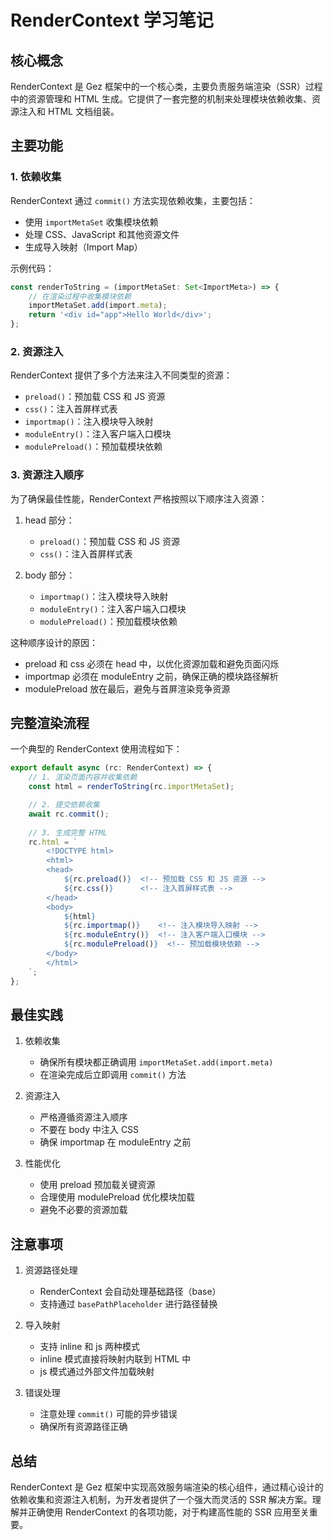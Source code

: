 # RenderContext 学习笔记

## 核心概念

RenderContext 是 Gez 框架中的一个核心类，主要负责服务端渲染（SSR）过程中的资源管理和 HTML 生成。它提供了一套完整的机制来处理模块依赖收集、资源注入和 HTML 文档组装。

## 主要功能

### 1. 依赖收集

RenderContext 通过 `commit()` 方法实现依赖收集，主要包括：

- 使用 `importMetaSet` 收集模块依赖
- 处理 CSS、JavaScript 和其他资源文件
- 生成导入映射（Import Map）

示例代码：
```ts
const renderToString = (importMetaSet: Set<ImportMeta>) => {
    // 在渲染过程中收集模块依赖
    importMetaSet.add(import.meta);
    return '<div id="app">Hello World</div>';
};
```

### 2. 资源注入

RenderContext 提供了多个方法来注入不同类型的资源：

- `preload()`：预加载 CSS 和 JS 资源
- `css()`：注入首屏样式表
- `importmap()`：注入模块导入映射
- `moduleEntry()`：注入客户端入口模块
- `modulePreload()`：预加载模块依赖

### 3. 资源注入顺序

为了确保最佳性能，RenderContext 严格按照以下顺序注入资源：

1. head 部分：
   - `preload()`：预加载 CSS 和 JS 资源
   - `css()`：注入首屏样式表

2. body 部分：
   - `importmap()`：注入模块导入映射
   - `moduleEntry()`：注入客户端入口模块
   - `modulePreload()`：预加载模块依赖

这种顺序设计的原因：
- preload 和 css 必须在 head 中，以优化资源加载和避免页面闪烁
- importmap 必须在 moduleEntry 之前，确保正确的模块路径解析
- modulePreload 放在最后，避免与首屏渲染竞争资源

## 完整渲染流程

一个典型的 RenderContext 使用流程如下：

```ts
export default async (rc: RenderContext) => {
    // 1. 渲染页面内容并收集依赖
    const html = renderToString(rc.importMetaSet);

    // 2. 提交依赖收集
    await rc.commit();
    
    // 3. 生成完整 HTML
    rc.html = `
        <!DOCTYPE html>
        <html>
        <head>
            ${rc.preload()}  <!-- 预加载 CSS 和 JS 资源 -->
            ${rc.css()}      <!-- 注入首屏样式表 -->
        </head>
        <body>
            ${html}
            ${rc.importmap()}    <!-- 注入模块导入映射 -->
            ${rc.moduleEntry()}  <!-- 注入客户端入口模块 -->
            ${rc.modulePreload()}  <!-- 预加载模块依赖 -->
        </body>
        </html>
    `;
};
```

## 最佳实践

1. 依赖收集
   - 确保所有模块都正确调用 `importMetaSet.add(import.meta)`
   - 在渲染完成后立即调用 `commit()` 方法

2. 资源注入
   - 严格遵循资源注入顺序
   - 不要在 body 中注入 CSS
   - 确保 importmap 在 moduleEntry 之前

3. 性能优化
   - 使用 preload 预加载关键资源
   - 合理使用 modulePreload 优化模块加载
   - 避免不必要的资源加载

## 注意事项

1. 资源路径处理
   - RenderContext 会自动处理基础路径（base）
   - 支持通过 `basePathPlaceholder` 进行路径替换

2. 导入映射
   - 支持 inline 和 js 两种模式
   - inline 模式直接将映射内联到 HTML 中
   - js 模式通过外部文件加载映射

3. 错误处理
   - 注意处理 `commit()` 可能的异步错误
   - 确保所有资源路径正确

## 总结

RenderContext 是 Gez 框架中实现高效服务端渲染的核心组件，通过精心设计的依赖收集和资源注入机制，为开发者提供了一个强大而灵活的 SSR 解决方案。理解并正确使用 RenderContext 的各项功能，对于构建高性能的 SSR 应用至关重要。